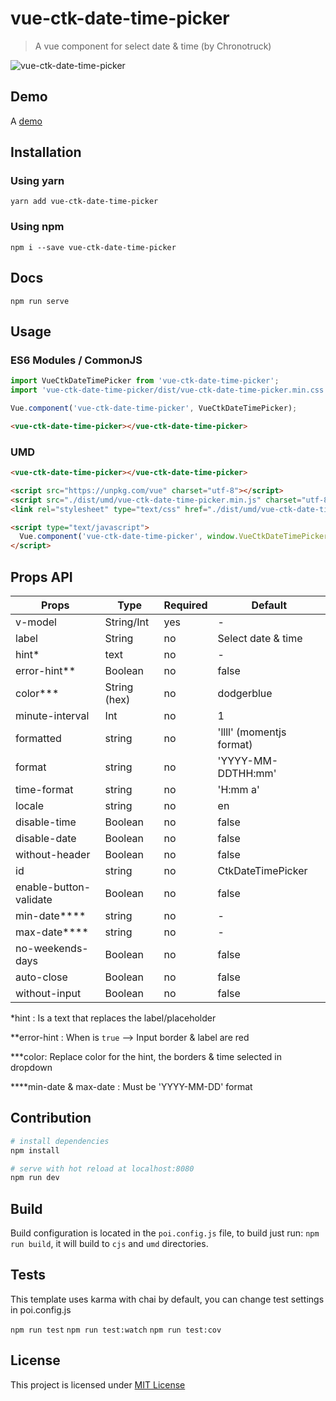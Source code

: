 # vue-ctk-date-time-picker

> A vue component for select date & time (by Chronotruck)

![vue-ctk-date-time-picker](./assets/illu.png)

## Demo
A [demo](https://htmlpreview.github.io/?https://github.com/chronotruck/vue-ctk-date-time-picker/blob/master/demo/index.html)

## Installation

### Using yarn

`yarn add vue-ctk-date-time-picker`

### Using npm

`npm i --save vue-ctk-date-time-picker`

## Docs

`npm run serve`

## Usage

### ES6 Modules / CommonJS

```js
import VueCtkDateTimePicker from 'vue-ctk-date-time-picker';
import 'vue-ctk-date-time-picker/dist/vue-ctk-date-time-picker.min.css';

Vue.component('vue-ctk-date-time-picker', VueCtkDateTimePicker);
```

```html
<vue-ctk-date-time-picker></vue-ctk-date-time-picker>
```

### UMD

```html
<vue-ctk-date-time-picker></vue-ctk-date-time-picker>

<script src="https://unpkg.com/vue" charset="utf-8"></script>
<script src="./dist/umd/vue-ctk-date-time-picker.min.js" charset="utf-8"></script>
<link rel="stylesheet" type="text/css" href="./dist/umd/vue-ctk-date-time-picker.min.css">

<script type="text/javascript">
  Vue.component('vue-ctk-date-time-picker', window.VueCtkDateTimePicker.default);
</script>
```
## Props API

| Props      | Type       | Required | Default    |
|------------|------------|----------|------------|
| v-model    | String/Int | yes     | -          |
| label      | String     | no    | Select date & time |
| hint*       | text       | no       | -         |
| error-hint** | Boolean    | no      | false     |
| color***     | String (hex) | no    | dodgerblue |
| minute-interval | Int | no    | 1    |
| formatted   | string | no    | 'llll' (momentjs format) |
| format   | string | no      | 'YYYY-MM-DDTHH:mm' |
| time-format   | string | no  | 'H:mm a' |
| locale   | string | no     | en |
| disable-time   | Boolean | no     | false |
| disable-date   | Boolean | no  | false |
| without-header   | Boolean | no   | false |
| id  | string | no  | CtkDateTimePicker |
| enable-button-validate | Boolean | no | false |
| min-date****  | string | no  | - |
| max-date****  | string | no  | - |
| no-weekends-days | Boolean | no | false |
| auto-close | Boolean | no | false |
| without-input | Boolean | no | false |

*hint : Is a text that replaces the label/placeholder

**error-hint : When is `true` --> Input border & label are red

***color: Replace color for the hint, the borders & time selected in dropdown

****min-date & max-date : Must be 'YYYY-MM-DD' format


## Contribution

``` bash
# install dependencies
npm install

# serve with hot reload at localhost:8080
npm run dev
```

## Build

Build configuration is located in the `poi.config.js` file, to build just run: `npm run build`, it will build to `cjs` and `umd` directories.

## Tests

This template uses karma with chai by default, you can change test settings in poi.config.js

`npm run test`
`npm run test:watch`
`npm run test:cov`

## License

This project is licensed under [MIT License](http://en.wikipedia.org/wiki/MIT_License)
